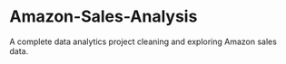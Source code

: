 # Amazon-Sales-Analysis
A complete data analytics project cleaning and exploring Amazon sales data.
